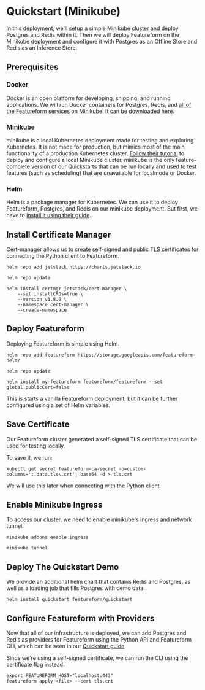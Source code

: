 # Quickstart (Minikube)

In this deployment, we'll setup a simple Minikube cluster and deploy Postgres and Redis within it. Then we will deploy Featureform on the Minikube deployment and configure it with Postgres as an Offline Store and Redis as an Inference Store.

## Prerequisites

### Docker

Docker is an open platform for developing, shipping, and running applications. We will run Docker containers for Postgres, Redis, and [all of the Featureform services](system-architecture.md) on Minikube. It can be [downloaded here](https://docs.docker.com/get-docker/).

### Minikube

minikube is a local Kubernetes deployment made for testing and exploring Kubernetes. It is not made for production, but mimics most of the main functionality of a production Kubernetes cluster. [Follow their tutorial](https://minikube.sigs.k8s.io/docs/start/) to deploy and configure a local Minikube cluster. minikube is the only feature-complete version of our Quickstarts that can be run locally and used to test features (such as scheduling) that are unavailable for localmode or Docker.

### Helm

Helm is a package manager for Kubernetes. We can use it to deploy Featureform, Postgres, and Redis on our minikube deployment. But first, we have to [install it using their guide](https://helm.sh/docs/intro/quickstart/).

## Install Certificate Manager

Cert-manager allows us to create self-signed and public TLS certificates for connecting the Python client to Featureform.

```
helm repo add jetstack https://charts.jetstack.io
```

```
helm repo update
```

```
helm install certmgr jetstack/cert-manager \
    --set installCRDs=true \
    --version v1.8.0 \
    --namespace cert-manager \
    --create-namespace
```

## Deploy Featureform

Deploying Featureform is simple using Helm.

```
helm repo add featureform https://storage.googleapis.com/featureform-helm/
```

```
helm repo update
```

```
helm install my-featureform featureform/featureform --set global.publicCert=false
```

This is starts a vanilla Featureform deployment, but it can be further configured using a set of Helm variables.

## Save Certificate

Our Featureform cluster generated a self-signed TLS certificate that can be used for testing locally.&#x20;

To save it, we run:

```
kubectl get secret featureform-ca-secret -o=custom-columns=':.data.tls\.crt'| base64 -d > tls.crt
```

We will use this later when connecting with the Python client.

## Enable Minikube Ingress

To access our cluster, we need to enable minikube's ingress and network tunnel.&#x20;

```
minikube addons enable ingress
```

```
minikube tunnel
```

## Deploy The Quickstart Demo

We provide an additional helm chart that contains Redis and Postgres, as well as a loading job that fills Postgres with demo data.&#x20;

```
helm install quickstart featureform/quickstart
```

## Configure Featureform with Providers

Now that all of our infrastructure is deployed, we can add Postgres and Redis as providers for Featureform using the Python API and Featureform CLI, which can be seen in our [Quickstart guide](getting-started/registering-infrastructure-providers.md).

Since we're using a self-signed certificate, we can run the CLI using the certificate flag instead.

```
export FEATUREFORM_HOST="localhost:443"
featureform apply <file> --cert tls.crt
```
